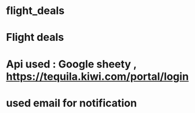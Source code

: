 # flight_deals
# Flight deals
# Api used : Google sheety , https://tequila.kiwi.com/portal/login
# used email for notification
